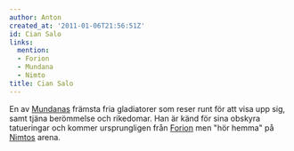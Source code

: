 ```yaml
---
author: Anton
created_at: '2011-01-06T21:56:51Z'
id: Cian Salo
links:
  mention:
  - Forion
  - Mundana
  - Nimto
title: Cian Salo
---
```


En av [Mundanas] främsta fria gladiatorer som reser runt för att visa upp sig, samt tjäna berömmelse
och rikedomar. Han är känd för sina obskyra tatueringar och kommer ursprungligen från [Forion] men
"hör hemma" på [Nimtos] arena.

  [Mundanas]: Mundana
  [Forion]: Forion
  [Nimtos]: Nimto

